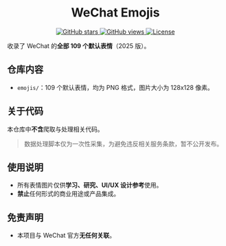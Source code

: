 <h1 align="center">WeChat Emojis</h1>

<p align="center">
    <a href="https://github.com/yang-ym23/WeChat-emojis/stargazers">
        <img src="https://img.shields.io/github/stars/yang-ym23/WeChat-emojis?style=flat&color=red" alt="GitHub stars"/>
    </a>
    <a href="https://github.com/yang-ym23/WeChat-emojis">
        <img src="https://visitor-badge.laobi.icu/badge?page_id=yang-ym23.WeChat-emojis" alt="GitHub views"/>
    </a>
    <a href="LICENSE">
        <img src="https://img.shields.io/badge/license-MIT-yellow.svg" alt="License"/>
    </a>
</p>


收录了 WeChat 的**全部 109 个默认表情**（2025 版）。

## 仓库内容

- `emojis/`：109 个默认表情，均为 PNG 格式，图片大小为 128x128 像素。

## 关于代码

本仓库中**不含**爬取与处理相关代码。

> 数据处理脚本仅为一次性采集，为避免违反相关服务条款，暂不公开发布。

## 使用说明

- 所有表情图片仅供**学习、研究、UI/UX 设计参考**使用。
- **禁止**任何形式的商业用途或产品集成。

## 免责声明

- 本项目与 WeChat 官方**无任何关联**。
